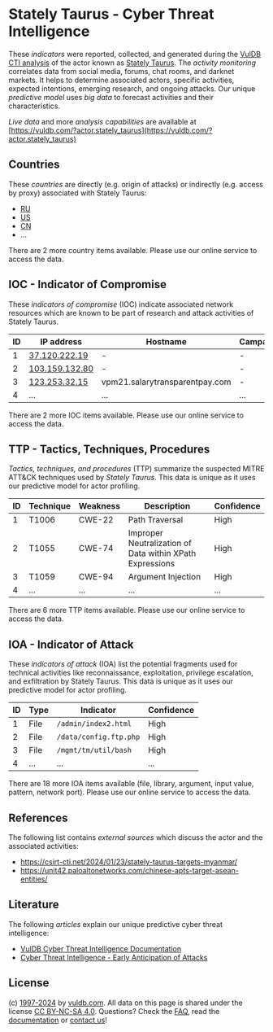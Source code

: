 # Stately Taurus - Cyber Threat Intelligence

These _indicators_ were reported, collected, and generated during the [VulDB CTI analysis](https://vuldb.com/?kb.cti) of the actor known as [Stately Taurus](https://vuldb.com/?actor.stately_taurus). The _activity monitoring_ correlates data from social media, forums, chat rooms, and darknet markets. It helps to determine associated actors, specific activities, expected intentions, emerging research, and ongoing attacks. Our unique _predictive model_ uses _big data_ to forecast activities and their characteristics.

_Live data_ and more _analysis capabilities_ are available at [https://vuldb.com/?actor.stately_taurus](https://vuldb.com/?actor.stately_taurus)

## Countries

These _countries_ are directly (e.g. origin of attacks) or indirectly (e.g. access by proxy) associated with Stately Taurus:

* [RU](https://vuldb.com/?country.ru)
* [US](https://vuldb.com/?country.us)
* [CN](https://vuldb.com/?country.cn)
* ...

There are 2 more country items available. Please use our online service to access the data.

## IOC - Indicator of Compromise

These _indicators of compromise_ (IOC) indicate associated network resources which are known to be part of research and attack activities of Stately Taurus.

ID | IP address | Hostname | Campaign | Confidence
-- | ---------- | -------- | -------- | ----------
1 | [37.120.222.19](https://vuldb.com/?ip.37.120.222.19) | - | - | High
2 | [103.159.132.80](https://vuldb.com/?ip.103.159.132.80) | - | - | High
3 | [123.253.32.15](https://vuldb.com/?ip.123.253.32.15) | vpm21.salarytransparentpay.com | - | High
4 | ... | ... | ... | ...

There are 2 more IOC items available. Please use our online service to access the data.

## TTP - Tactics, Techniques, Procedures

_Tactics, techniques, and procedures_ (TTP) summarize the suspected MITRE ATT&CK techniques used by _Stately Taurus_. This data is unique as it uses our predictive model for actor profiling.

ID | Technique | Weakness | Description | Confidence
-- | --------- | -------- | ----------- | ----------
1 | T1006 | CWE-22 | Path Traversal | High
2 | T1055 | CWE-74 | Improper Neutralization of Data within XPath Expressions | High
3 | T1059 | CWE-94 | Argument Injection | High
4 | ... | ... | ... | ...

There are 6 more TTP items available. Please use our online service to access the data.

## IOA - Indicator of Attack

These _indicators of attack_ (IOA) list the potential fragments used for technical activities like reconnaissance, exploitation, privilege escalation, and exfiltration by Stately Taurus. This data is unique as it uses our predictive model for actor profiling.

ID | Type | Indicator | Confidence
-- | ---- | --------- | ----------
1 | File | `/admin/index2.html` | High
2 | File | `/data/config.ftp.php` | High
3 | File | `/mgmt/tm/util/bash` | High
4 | ... | ... | ...

There are 18 more IOA items available (file, library, argument, input value, pattern, network port). Please use our online service to access the data.

## References

The following list contains _external sources_ which discuss the actor and the associated activities:

* https://csirt-cti.net/2024/01/23/stately-taurus-targets-myanmar/
* https://unit42.paloaltonetworks.com/chinese-apts-target-asean-entities/

## Literature

The following _articles_ explain our unique predictive cyber threat intelligence:

* [VulDB Cyber Threat Intelligence Documentation](https://vuldb.com/?kb.cti)
* [Cyber Threat Intelligence - Early Anticipation of Attacks](https://www.scip.ch/en/?labs.20201022)

## License

(c) [1997-2024](https://vuldb.com/?kb.changelog) by [vuldb.com](https://vuldb.com/?kb.about). All data on this page is shared under the license [CC BY-NC-SA 4.0](https://creativecommons.org/licenses/by-nc-sa/4.0/). Questions? Check the [FAQ](https://vuldb.com/?kb.faq), read the [documentation](https://vuldb.com/?kb) or [contact us](https://vuldb.com/?contact)!
